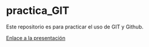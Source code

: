# practica_GIT
Este repositorio es para practicar el uso de GIT y Github. 

[Enlace a la presentación](https://velenp.github.io/practica_GIT/presentacion.html)
